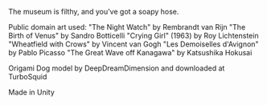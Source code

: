 The museum is filthy, and you've got a soapy hose.

Public domain art used:
"The Night Watch" by Rembrandt van Rijn
"The Birth of Venus" by Sandro Botticelli
"Crying Girl" (1963) by Roy Lichtenstein
"Wheatfield with Crows" by Vincent van Gogh
"Les Demoiselles d'Avignon" by Pablo Picasso
"The Great Wave off Kanagawa" by Katsushika Hokusai

Origami Dog model by DeepDreamDimension and downloaded at TurboSquid

Made in Unity
